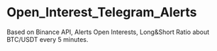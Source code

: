 # Open_Interest_Telegram_Alerts
Based on Binance API, Alerts Open Interests, Long&amp;Short Ratio about BTC/USDT every 5 minutes.
